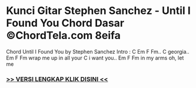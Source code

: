 
 # Kunci Gitar Stephen Sanchez - Until I Found You Chord Dasar ©ChordTela.com 8eifa


Chord Until I Found You by Stephen Sanchez Intro : C Em F Fm.. C georgia.. Em F Fm wrap me up in all your C i want you.. Em F Fm in my arms oh, let me

###  <a href="https://shortlighzx.web.app?sq=Kunci Gitar Stephen Sanchez - Until I Found You Chord Dasar ©ChordTela.com"> >> VERSI LENGKAP KLIK DISINI << </a>
